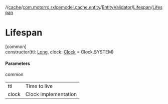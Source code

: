 //[cache](../../../../index.md)/[com.motorro.rxlcemodel.cache.entity](../../index.md)/[EntityValidator](../index.md)/[Lifespan](index.md)/[Lifespan](-lifespan.md)

# Lifespan

[common]\
constructor(ttl: [Long](https://kotlinlang.org/api/latest/jvm/stdlib/kotlin/-long/index.html), clock: [Clock](../../../../../common/com.motorro.rxlcemodel.common/-clock/index.md) = Clock.SYSTEM)

#### Parameters

common

| | |
|---|---|
| ttl | Time to live |
| clock | Clock implementation |
